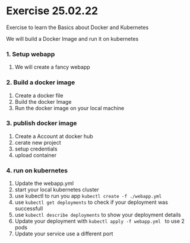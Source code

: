 # Exercise 25.02.22 

Exercise to learn the Basics about Docker and Kubernetes

We will build a Docker Image and run it on kubernetes

### 1. Setup webapp
1. We will create a fancy webapp

### 2. Build a docker image
1. Create a docker file
1. Build the docker Image
1. Run the docker image on your local machine

### 3. publish docker image
1. Create a Account at docker hub
1. cerate new project
1. setup credentials
1. upload container

### 4. run on kubernetes
1. Update the webapp.yml 
1. start your local kubernetes cluster
1. use kubectl to run you app
``kubectl create -f ./webapp.yml``
1. use ```kubectl get deployments``` to check if your deployment was successfull
1. use ```kubectl describe deployments``` to show your deployment details
1. Update your deployment with ``kubectl apply -f webapp.yml `` to use 2 pods
1. Update your service use a different port